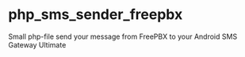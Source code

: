 # php_sms_sender_freepbx
Small php-file send your message from FreePBX to your Android SMS Gateway Ultimate
